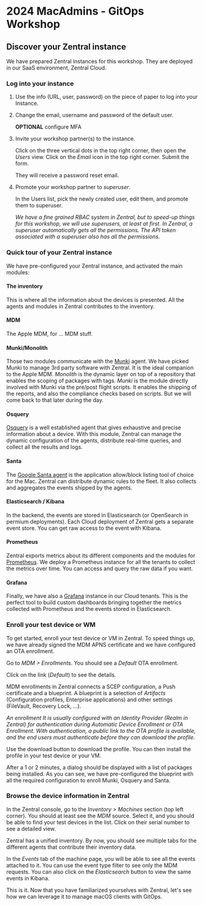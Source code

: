 # 2024 MacAdmins - GitOps Workshop

## Discover your Zentral instance

We have prepared Zentral instances for this workshop. They are deployed in our SaaS environment, Zentral Cloud.

### Log into your instance

1. Use the info (URL, user, password) on the piece of paper to log into your Instance.

2. Change the email, username and password of the default user.
    
    **OPTIONAL** configure MFA

3. Invite your workshop partner(s) to the instance.
    
    Click on the three vertical dots in the top right corner, then open the _Users_ view. Click on the _Email_ icon in the top right corner. Submit the form.

    They will receive a password reset email.

4. Promote your workshop partner to _superuser_.

    In the Users list, pick the newly created user, edit them, and promote them to superuser.

    _We have a fine grained RBAC system in Zentral, but to speed-up things for this workshop, we will use superusers, at least at first. In Zentral, a superuser automatically gets all the permissions. The API token associated with a superuser also has all the permissions._

### Quick tour of your Zentral instance

We have pre-configured your Zentral instance, and activated the main modules:

#### The inventory

This is where all the information about the devices is presented. All the agents and modules in Zentral contributes to the inventory.

#### MDM

The Apple MDM, for … MDM stuff.

#### Munki/Monolith

Those two modules communicate with the [Munki](https://github.com/munki/munki) agent. We have picked Munki to manage 3rd party software with Zentral. It is  the ideal companion to the Apple MDM. _Monolith_ is the dynamic layer on top of a repository that enables the scoping of packages with tags. _Munki_ is the module directly involved with Munki via the pre/post flight scripts. It enables the shipping of the reports, and also the compliance checks based on scripts. But we will come back to that later during the day.

#### Osquery

[Osquery](https://osquery.io/) is a well established agent that gives exhaustive and precise information about a device. With this module, Zentral can manage the dynamic configuration of the agents, distribute real-time queries, and collect all the results and logs.

#### Santa

The [Google Santa agent](https://santa.dev/) is the application allow/block listing tool of choice for the Mac. Zentral can distribute dynamic rules to the fleet. It also collects and aggregates the events shipped by the agents.

#### Elasticsearch / Kibana

In the backend, the events are stored in Elasticsearch (or OpenSearch in permium deployments). Each Cloud deployment of Zentral gets a separate event store. You can get raw access to the event with Kibana.

#### Prometheus

Zentral exports metrics about its different components and the modules for [Prometheus](https://prometheus.io/). We deploy a Prometheus instance for all the tenants to collect the metrics over time. You can access and query the raw data if you want.

#### Grafana

Finally, we have also a [Grafana](https://grafana.com/) instance in our Cloud tenants. This is the perfect tool to build custom dashboards bringing together the metrics collected with Prometheus and the events stored in Elasticsearch.

### Enroll your test device or WM

To get started, enroll your test device or VM in Zentral. To speed things up, we have already signed the MDM APNS certificate and we have configured an OTA enrollment.

Go to _MDM > Enrollments_. You should see a _Default_ OTA enrollment.

Click on the link (_Default_) to see the details.

MDM enrollments in Zentral connects a SCEP configuration, a Push certificate and a blueprint. A blueprint is a selection of _Artifacts_ (Configuration profiles, Enterprise applications) and other settings (FileVault, Recovery Lock, …).

_An enrollment It is usually configured with an Identity Provider (Realm in Zentral) for authentication during Automatic Device Enrollment or OTA Enrollment. With authentication, a public link to the OTA profile is available, and the end users must authenticate before they can download the profile._

Use the download button to download the profile. You can then install the profile in your test device or your VM.

After a 1 or 2 minutes, a dialog should be displayed with a list of packages being installed. As you can see, we have pre-configured the blueprint with all the required configuration to enroll Munki, Osquery and Santa.

### Browse the device information in Zentral

In the Zentral console, go to the _Inventory > Machines_ section (top left corner). You should at least see the _MDM_ source. Select it, and you should be able to find your test devices in the list. Click on their serial number to see a detailed view.

Zentral has a unified inventory. By now, you should see multiple tabs for the different agents that contribute their inventory data.

In the _Events_ tab of the machine page, you will be able to see all the events attached to it. You can use the event type filter to see only the MDM requests. You can also click on the _Elasticsearch_ button to view the same events in Kibana.

This is it. Now that you have familiarized yourselves with Zentral, let's see how we can leverage it to manage macOS clients with GitOps.

